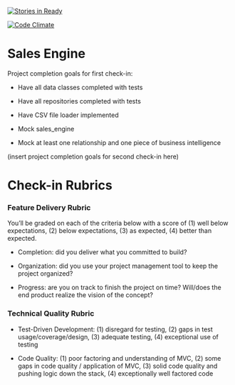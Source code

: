 [![Stories in Ready](https://badge.waffle.io/trayo/sales_engine.png?label=ready&title=Ready)](https://waffle.io/trayo/sales_engine)

[![Code Climate](https://codeclimate.com/github/trayo/sales_engine/badges/gpa.svg)](https://codeclimate.com/github/trayo/sales_engine)

# Sales Engine

Project completion goals for first check-in:

* Have all data classes completed with tests

* Have all repositories completed with tests

* Have CSV file loader implemented

* Mock sales_engine

* Mock at least one relationship and one piece of business intelligence

(insert project completion goals for second check-in here)

# Check-in Rubrics

### Feature Delivery Rubric

You’ll be graded on each of the criteria below with a score of (1) well below expectations, (2) below expectations, (3) as expected, (4) better than expected.

* Completion: did you deliver what you committed to build?

* Organization: did you use your project management tool to keep the project organized?

* Progress: are you on track to finish the project on time? Will/does the end product realize the vision of the concept?

### Technical Quality Rubric

* Test-Driven Development: (1) disregard for testing, (2) gaps in test usage/coverage/design, (3) adequate testing, (4) exceptional use of testing

* Code Quality: (1) poor factoring and understanding of MVC, (2) some gaps in code quality / application of MVC, (3) solid code quality and pushing logic down the stack, (4) exceptionally well factored code
